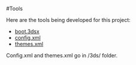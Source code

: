 #Tools

Here are the tools being developed for this project:
- [boot.3dsx](https://github.com/suloku/3ds_hb_menu/raw/patch-1/_release/boot.3dsx)
- [config.xml](https://github.com/suloku/3ds_hb_menu/raw/patch-1/_release/3ds/config.xml)
- [themes.xml](https://github.com/suloku/3ds_hb_menu/raw/patch-1/_release/3ds/themes.xml)

Config.xml and themes.xml go in /3ds/ folder.

